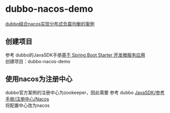 # dubbo-nacos-demo


[dubbo结合nacos实现分布式负载均衡的案例](https://streamcomputing.feishu.cn/docx/X3S3dVrqLos6CwxOcmCcZOOtnuc)

## 创建项目
参考 dubbo的JavaSDK手册[基于 Spring Boot Starter 开发微服务应用](https://cn.dubbo.apache.org/zh-cn/overview/mannual/java-sdk/quick-start/spring-boot/)  
创建项目：dubbo-nacos-demo

## 使用nacos为注册中心
dubbo官方案例的注册中心为zookeeper，因此需要
参考 dubbo [JavaSDK/参考手册/注册中心/Nacos](https://cn.dubbo.apache.org/zh-cn/overview/mannual/java-sdk/reference-manual/registry/nacos/)  
将配置中心改为nacos
